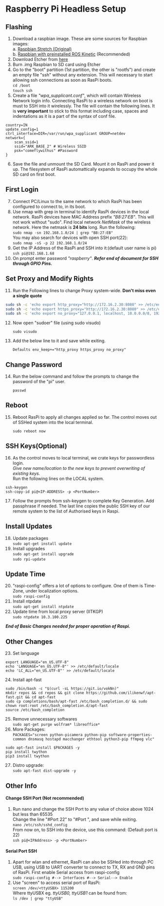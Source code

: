 # Raspberry Pi Headless Setup

## Flashing

1. Download a raspbian image. These are some sources for Raspbian images:  
	a. [Raspbian Stretch (Original)](https://www.raspberrypi.org/downloads/raspbian/)  
	b. [Raspbian with preinstalled ROS Kinetic](http://www.robotis.com/service/download.php?no=1738) (Recommended)  		
2. Download Etcher from [here](https://www.balena.io/etcher/)  
3. Burn .img Raspbian to SD card using Etcher
4. Go to the "boot" partition (1st partition, the other is "rootfs") and create an empty file "ssh" without any extension. This will necessary to start allowing ssh connections as soon as RasPi boots.  
        `cd /boot`  
        `touch ssh`
5. Create a file _"wpa_supplicant.conf"_, which will contain Wireless Network login info. Connecting RasPi to a wireless network on boot is must to SSH into it wirelessly. The file will contain the following lines. It is **very important** to stick to this format including case, spaces and indentations as it is a part of the syntax of conf file.  
```
country=IN
update_config=1
ctrl_interface=DIR=/var/run/wpa_supplicant GROUP=netdev
network={
 	scan_ssid=1
 	ssid="ARK_BASE_2" # Wireless SSID
 	psk="comeflywithus" #Password
}
```

6. Save the file and unmount the SD Card. Mount it on RasPi and power it up. The filesystem of RasPi automattically expands to occupy the whole SD card on first boot.

## First Login  
7. Connect PC/Linux to the same network to which RasPi has been configured to connect to, in its boot.
8. Use nmap with grep in terminal to identify RasPi devices in the local network. RasPi devices have MAC Address prefix _"B8:27:EB"_. This will not work without "sudo". Find local network _NetMask_ of the wireless network. Here the netmask is **24 bits** long. Run the following:  
	`sudo nmap -sn 192.168.1.0/24 | grep "B8:27:EB"`  
You may also search for devices with open SSH port(22):  
	`sudo nmap -sS -p 22 192.168.1.0/24`	
9. Get the IP Address of the RasPi and SSH into it:(default user name is pi)  
	`ssh pi@192.168.1.68`
10. On prompt enter password _"raspberry"_.
_**Refer end of document for SSH through GPIO Pins.**_

## Set Proxy and Modify Rights  

11. Run the Following lines to change Proxy system-wide. **Don't miss even a single quote**  
```bash
sudo sh -c 'echo export http_proxy="http://172.16.2.30:8080" >> /etc/environment'  
sudo sh -c 'echo export https_proxy="http://172.16.2.30:8080" >> /etc/environment'  
sudo sh -c 'echo export no_proxy="127.0.0.1, localhost, 10.0.0.0/8, 192.168.0.0/16, 172.16.0.0/12" >> /etc/environment'  
```  

12. Now open "sudoer" file (using sudo visudo)  

	`sudo visudo`  

13. Add the below line to it and save while exiting.  

	`Defaults env_keep+="http_proxy https_proxy no_proxy"`  

## Change Password  

14. Run the below command and follow the prompts to change the password of the "pi" user.  
	
	`passwd`

## Reboot  

15. Reboot RasPi to apply all changes applied so far. The control moves out of SSHed system into the local terminal.  
	
	`sudo reboot now`

## SSH Keys(Optional)  

16. As the control moves to local terminal, we crate keys for passwordless login.  
	_Give new name/location to the new keys to prevent overwriting of existing keys._  
	Run the following lines on the LOCAL system.  
```
ssh-keygen
ssh-copy-id pi@<IP-ADDRESS> -p <PortNumber> 
```  

17. Follow the prompts from ssh-keygen to complete Key Generation. Add passphrase if needed. The last line copies the public SSH key of our remote system to the list of Authorised keys in Raspi.   

## Install Updates  

18. Update packages  
	`sudo apt-get install update`  
19. Install upgrades  
	`sudo apt-get install upgrade`  
	`sudo rpi-update`  

## Update Time  

20. "raspi-config" offers a lot of options to configure. One of them is Time-Zone, under localization options.  
        `sudo raspi-config`  
21. Install ntpdate  
	`sudo apt-get install ntpdate`  
22. Update time from local proxy server (IITKGP)  
	`sudo ntpdate 10.3.100.225`  

**_End of Basic Changes needed for proper operation of Raspi._**  

## Other Changes  

23. Set language  
```
export LANGUAGE="en_US.UTF-8"
echo 'LANGUAGE="en_US.UTF-8"' >> /etc/default/locale
echo 'LC_ALL="en_US.UTF-8"' >> /etc/default/locale
```
24. Install apt-fast  
```	
sudo /bin/bash -c "$(curl -sL https://git.io/vokNn)"  
mkdir repos && cd repos && git clone https://github.com/ilikenwf/apt-fast.git && cd apt-fast
sudo cp completions/bash/apt-fast /etc/bash_completion.d/ && sudo chown root:root /etc/bash_completion.d/apt-fast 
source /etc/bash_completion
```
25. Remove unnecessary softwares  
	`sudo apt-get purge wolfram* libreoffice*`  
26. More Packages:  
	`PACKAGES="screen python-picamera python-pip software-properties-common dnsmasq hostapd macchanger ethtool python3-pip ffmpeg vlc"`  
```
sudo apt-fast install $PACKAGES -y
pip install twython
pip3 install twython
```
27. Distro upgrade:  
	`sudo apt-fast dist-upgrade -y`  

## Other Info  

#### Change SSH Port (Not recommended)  

1. Run nano and change the SSH Port to any value of choice above 1024 but less than 65535  
Change the line "#Port 22" to "#Port <NewPort>", and save while exiting.  
        `nano /etc/ssh/sshd_config`  
From now on, to SSH into the device, use this command: (Default port is 22)  
	`ssh pi@<IPAddress> -p <PortNumber>`

#### Serial Port SSH  

1. Apart for wlan and ethernet, RasPi can also be SSHed into through PC USB, using USB to UART converter to connect to TX, RX and GND pins of RasPi. First enable Serial access from raspi-config  
	`sudo raspi-config #--> Interfaces #--> Serial--> Enable`  
2. Use "screen" to access serial port of RasPi:  
	`screen /dev/<ttyUSBX> 115200`  
Where ttyUSBX eg. _ttyUSB0, ttyUSB1_ can be found from:  
	`ls /dev | grep "ttyUSB"`
